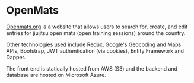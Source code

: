 # OpenMats

[Openmats.org](https://www.openmats.org) is a website that allows users to search for, create, and edit entries for jiujitsu open mats (open training sessions) around the country.

Other technologies used include Redux, Google's Geocoding and Maps APIs, Bootstrap, JWT authentication (via cookies), Entity Framework and Dapper.

The front end is statically hosted from AWS (S3) and the backend and database are hosted on Microsoft Azure.